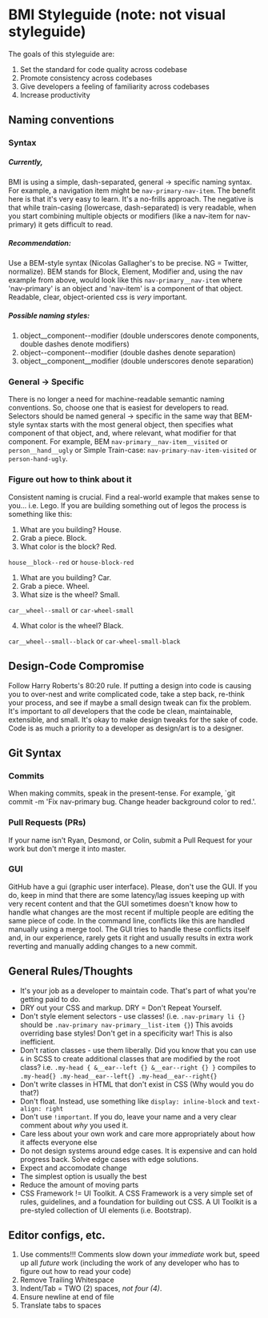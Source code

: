 # BMI Styleguide (note: not visual styleguide)

The goals of this styleguide are:

1. Set the standard for code quality across codebase
2. Promote consistency across codebases
3. Give developers a feeling of familiarity across codebases
4. Increase productivity

## Naming conventions

### Syntax

##### Currently,

BMI is using a simple, dash-separated, general -> specific naming syntax.  For example, a navigation item might be `nav-primary-nav-item`.  The benefit here is that it's very easy to learn.  It's a no-frills approach.  The negative is that while train-casing (lowercase, dash-separated) is very readable, when you start combining multiple objects or modifiers (like a nav-item for nav-primary) it gets difficult to read.

##### Recommendation:

Use a BEM-style syntax (Nicolas Gallagher's to be precise.  NG = Twitter, normalize).  BEM stands for Block, Element, Modifier and, using the nav example from above, would look like this `nav-primary__nav-item` where 'nav-primary' is an object and 'nav-item' is a component of that object.  Readable, clear, object-oriented css is *very* important.

##### Possible naming styles:

1. object__component--modifier (double underscores denote components, double dashes denote modifiers)
2. object--component--modifier (double dashes denote separation)
3. object__component__modifier (double underscores denote separation)

### General -> Specific

There is no longer a need for machine-readable semantic naming conventions.  So, choose one that is easiest for developers to read.  Selectors should be named general -> specific in the same way that BEM-style syntax starts with the most general object, then specifies what component of that object, and, where relevant, what modifier for that component.  For example, BEM `nav-primary__nav-item__visited` or `person__hand__ugly` or Simple Train-case: `nav-primary-nav-item-visited` or `person-hand-ugly`.

### Figure out how to think about it

Consistent naming is crucial.  Find a real-world example that makes sense to you... i.e. Lego.  If you are building something out of legos the process is something like this:

1. What are you building?  House.
2. Grab a piece.  Block.
3. What color is the block?  Red.

`house__block--red`
or
`house-block-red`

1. What are you building?  Car.
2. Grab a piece.  Wheel.
3. What size is the wheel?  Small.

`car__wheel--small`
or
`car-wheel-small`

4. What color is the wheel?  Black.

`car__wheel--small--black`
or
`car-wheel-small-black`

## Design-Code Compromise

Follow Harry Roberts's 80:20 rule.  If putting a design into code is causing you to over-nest and write complicated code, take a step back, re-think your process, and see if maybe a small design tweak can fix the problem.  It's important to *all* developers that the code be clean, maintainable, extensible, and small.  It's okay to make design tweaks for the sake of code.  Code is as much a priority to a developer as design/art is to a designer.

## Git Syntax

### Commits

When making commits, speak in the present-tense.  For example, `git commit -m 'Fix nav-primary bug.  Change header background color to red.'.

### Pull Requests (PRs)

If your name isn't Ryan, Desmond, or Colin, submit a Pull Request for your work but don't merge it into master.

### GUI

GitHub have a gui (graphic user interface).  Please, don't use the GUI.  If you do, keep in mind that there are some latency/lag issues keeping up with very recent content and that the GUI sometimes doesn't know how to handle what changes are the most recent if multiple people are editing the same piece of code.  In the command line, conflicts like this are handled manually using a merge tool.  The GUI tries to handle these conflicts itself and, in our experience, rarely gets it right and usually results in extra work reverting and manually adding changes to a new commit.

## General Rules/Thoughts

- It's your job as a developer to maintain code.  That's part of what you're getting paid to do.
- DRY out your CSS and markup.  DRY = Don't Repeat Yourself.
- Don't style element selectors - use classes!  (i.e. `.nav-primary li {}` should be `.nav-primary nav-primary__list-item {}`)  This avoids overriding base styles!  Don't get in a specificity war!  This is also inefficient.
- Don't ration classes - use them liberally.  Did you know that you can use `&` in SCSS to create additional classes that are modified by the root class?  i.e. `.my-head { &__ear--left {} &__ear--right {} }` compiles to `.my-head{} .my-head__ear--left{} .my-head__ear--right{}`
- Don't write classes in HTML that don't exist in CSS (Why would you do that?)
- Don't float.  Instead, use something like `display: inline-block` and `text-align: right`
- Don't use `!important`.  If you do, leave your name and a very clear comment about *why* you used it.
- Care less about your own work and care more appropriately about how it affects everyone else
- Do not design systems around edge cases.  It is expensive and can hold progress back.  Solve edge cases with edge solutions.
- Expect and accomodate change
- The simplest option is usually the best
- Reduce the amount of moving parts
- CSS Framework != UI Toolkit.  A CSS Framework is a very simple set of rules, guidelines, and a foundation for building out CSS.  A UI Toolkit is a pre-styled collection of UI elements (i.e. Bootstrap).

## Editor configs, etc.

1. Use comments!!!  Comments slow down your *immediate* work but, speed up all *future* work (including the work of any developer who has to figure out how to read your code)
2. Remove Trailing Whitespace
3. Indent/Tab = TWO (2) spaces, *not four (4)*.
4. Ensure newline at end of file
5. Translate tabs to spaces
